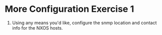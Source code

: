 # More Configuration Exercise 1

1. Using any means you'd like, configure the snmp location and contact info for the NXOS hosts.

